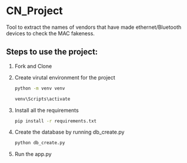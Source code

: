 # CN_Project
Tool to extract the names of vendors that have made ethernet/Bluetooth devices  to check the MAC fakeness.

## Steps to use the project:

1. Fork and Clone

2. Create virutal environment for the project
    ```bash
    python -m venv venv
    
    venv\Scripts\activate
    ```
3. Install all the requirements

    ```bash
    pip install -r requirements.txt
    ```
4. Create the database by running db_create.py

    ```bash
    python db_create.py
    ```
5. Run the app.py
